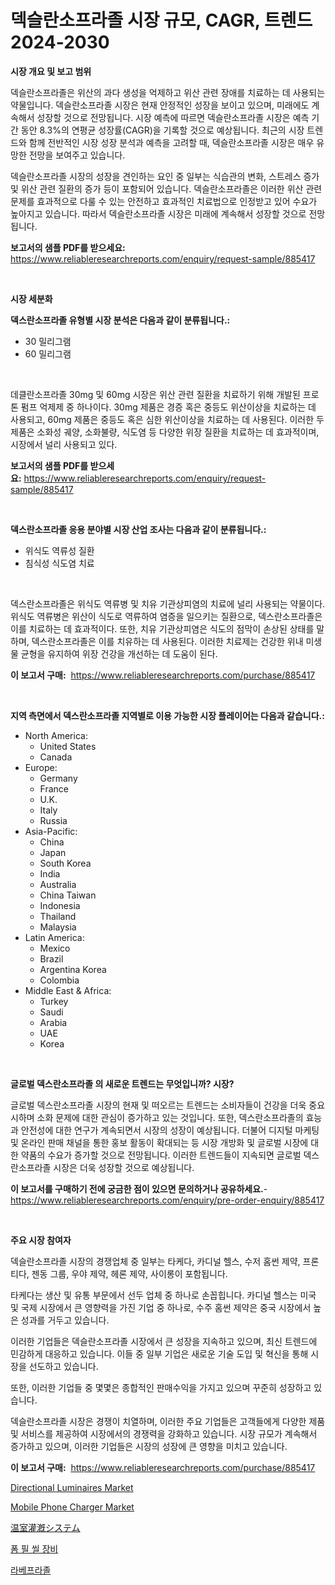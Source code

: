 <p><h1>덱슬란소프라졸 시장 규모, CAGR, 트렌드 2024-2030</h1></p><p><strong>시장 개요 및 보고 범위</strong></p>
<p><p>덱슬란소프라졸은 위산의 과다 생성을 억제하고 위산 관련 장애를 치료하는 데 사용되는 약물입니다. 덱슬란소프라졸 시장은 현재 안정적인 성장을 보이고 있으며, 미래에도 계속해서 성장할 것으로 전망됩니다. 시장 예측에 따르면 덱슬란소프라졸 시장은 예측 기간 동안 8.3%의 연평균 성장률(CAGR)을 기록할 것으로 예상됩니다. 최근의 시장 트렌드와 함께 전반적인 시장 성장 분석과 예측을 고려할 때, 덱슬란소프라졸 시장은 매우 유망한 전망을 보여주고 있습니다.</p><p>덱슬란소프라졸 시장의 성장을 견인하는 요인 중 일부는 식습관의 변화, 스트레스 증가 및 위산 관련 질환의 증가 등이 포함되어 있습니다. 덱슬란소프라졸은 이러한 위산 관련 문제를 효과적으로 다룰 수 있는 안전하고 효과적인 치료법으로 인정받고 있어 수요가 높아지고 있습니다. 따라서 덱슬란소프라졸 시장은 미래에 계속해서 성장할 것으로 전망됩니다.</p></p>
<p><strong>보고서의 샘플 PDF를 받으세요:</strong> <a href="https://www.reliableresearchreports.com/enquiry/request-sample/885417">https://www.reliableresearchreports.com/enquiry/request-sample/885417</a></p>
<p>&nbsp;</p>
<p><strong>시장 세분화</strong></p>
<p><strong>덱스란소프라졸 유형별 시장 분석은 다음과 같이 분류됩니다.:</strong></p>
<p><ul><li>30 밀리그램</li><li>60 밀리그램</li></ul></p>
<p>&nbsp;</p>
<p><p>데클란소프라졸 30mg 및 60mg 시장은 위산 관련 질환을 치료하기 위해 개발된 프로톤 펌프 억제제 중 하나이다. 30mg 제품은 경증 혹은 중등도 위산이상을 치료하는 데 사용되고, 60mg 제품은 중등도 혹은 심한 위산이상을 치료하는 데 사용된다. 이러한 두 제품은 소화성 궤양, 소화불량, 식도염 등 다양한 위장 질환을 치료하는 데 효과적이며, 시장에서 널리 사용되고 있다.</p></p>
<p><strong>보고서의 샘플 PDF를 받으세요:</strong>&nbsp;<a href="https://www.reliableresearchreports.com/enquiry/request-sample/885417">https://www.reliableresearchreports.com/enquiry/request-sample/885417</a></p>
<p>&nbsp;</p>
<p><strong> 덱스란소프라졸 응용 분야별 시장 산업 조사는 다음과 같이 분류됩니다.:</strong></p>
<p><ul><li>위식도 역류성 질환</li><li>침식성 식도염 치료</li></ul></p>
<p>&nbsp;</p>
<p><p>덱스란소프라졸은 위식도 역류병 및 치유 기관상피염의 치료에 널리 사용되는 약물이다. 위식도 역류병은 위산이 식도로 역류하여 염증을 일으키는 질환으로, 덱스란소프라졸은 이를 치료하는 데 효과적이다. 또한, 치유 기관상피염은 식도의 점막이 손상된 상태를 말하며, 덱스란소프라졸은 이를 치유하는 데 사용된다. 이러한 치료제는 건강한 위내 미생물 균형을 유지하여 위장 건강을 개선하는 데 도움이 된다.</p></p>
<p><strong>이 보고서 구매:</strong>&nbsp; <a href="https://www.reliableresearchreports.com/purchase/885417">https://www.reliableresearchreports.com/purchase/885417</a></p>
<p>&nbsp;</p>
<p><strong>지역 측면에서 덱스란소프라졸 지역별로 이용 가능한 시장 플레이어는 다음과 같습니다.:</strong></p>
<p><ul>
    <li>
        North America:
        <ul>
            <li>United States</li>
            <li>Canada</li>
        </ul>
    </li>
    <li>
        Europe:
        <ul>
            <li>Germany</li>
            <li>France</li>
            <li>U.K.</li>
            <li>Italy</li>
            <li>Russia</li>
        </ul>
    </li>
    <li>
        Asia-Pacific:
        <ul>
            <li>China</li>
            <li>Japan</li>
            <li>South Korea</li>
            <li>India</li>
            <li>Australia</li>
            <li>China Taiwan</li>
            <li>Indonesia</li>
            <li>Thailand</li>
            <li>Malaysia</li>
        </ul>
    </li>
    <li>
        Latin America:
        <ul>
            <li>Mexico</li>
            <li>Brazil</li>
            <li>Argentina Korea</li>
            <li>Colombia</li>
        </ul>
    </li>
    <li>
        Middle East & Africa:
        <ul>
            <li>Turkey</li>
            <li>Saudi</li>
            <li>Arabia</li>
            <li>UAE</li>
            <li>Korea</li>
        </ul>
    </li>
    </ul></p>
<p>&nbsp;</p>
<p><strong>글로벌 덱스란소프라졸 의 새로운 트렌드는 무엇입니까? 시장?</strong></p>
<p><p>글로벌 덱스란소프라졸 시장의 현재 및 떠오르는 트렌드는 소비자들이 건강을 더욱 중요시하며 소화 문제에 대한 관심이 증가하고 있는 것입니다. 또한, 덱스란소프라졸의 효능과 안전성에 대한 연구가 계속되면서 시장의 성장이 예상됩니다. 더불어 디지털 마케팅 및 온라인 판매 채널을 통한 홍보 활동이 확대되는 등 시장 개방화 및 글로벌 시장에 대한 약품의 수요가 증가할 것으로 전망됩니다. 이러한 트렌드들이 지속되면 글로벌 덱스란소프라졸 시장은 더욱 성장할 것으로 예상됩니다.</p></p>
<p><strong>이 보고서를 구매하기 전에 궁금한 점이 있으면 문의하거나 공유하세요.</strong>- <a href="https://www.reliableresearchreports.com/enquiry/pre-order-enquiry/885417">https://www.reliableresearchreports.com/enquiry/pre-order-enquiry/885417</a></p>
<p>&nbsp;</p>
<p><strong>주요 시장 참여자</strong></p>
<p><p>덱슬란소프라졸 시장의 경쟁업체 중 일부는 타케다, 카디널 헬스, 수저 홈썬 제약, 프론티다, 젠동 그룹, 우야 제약, 헤론 제약, 사이롱이 포함됩니다. </p><p>타케다는 생산 및 유통 부문에서 선두 업체 중 하나로 손꼽힙니다. 카디널 헬스는 미국 및 국제 시장에서 큰 영향력을 가진 기업 중 하나로, 수주 홈썬 제약은 중국 시장에서 높은 성과를 거두고 있습니다. </p><p>이러한 기업들은 덱슬란소프라졸 시장에서 큰 성장을 지속하고 있으며, 최신 트렌드에 민감하게 대응하고 있습니다. 이들 중 일부 기업은 새로운 기술 도입 및 혁신을 통해 시장을 선도하고 있습니다. </p><p>또한, 이러한 기업들 중 몇몇은 종합적인 판매수익을 가지고 있으며 꾸준히 성장하고 있습니다. </p><p>덱슬란소프라졸 시장은 경쟁이 치열하며, 이러한 주요 기업들은 고객들에게 다양한 제품 및 서비스를 제공하여 시장에서의 경쟁력을 강화하고 있습니다. 시장 규모가 계속해서 증가하고 있으며, 이러한 기업들은 시장의 성장에 큰 영향을 미치고 있습니다.</p></p>
<p><strong>이 보고서 구매:</strong>&nbsp;&nbsp;<a href="https://www.reliableresearchreports.com/purchase/885417">https://www.reliableresearchreports.com/purchase/885417</a></p>
<p><p><a href="https://issuu.com/reportprime-2/docs/directional-luminaires-market-size-2030.pptx">Directional Luminaires Market</a></p><p><a href="https://github.com/marloy8/Market-Research-Report-List-3/blob/main/mobile-phone-charger-market.md">Mobile Phone Charger Market</a></p><p><a href="https://github.com/oafhukehf4709715/Market-Research-Report-List-1/blob/main/77059455254.md">温室灌漑システム</a></p><p><a href="https://medium.com/@sheldondtickinson9867/%ED%8F%BC-%ED%95%84-%EC%8B%9C%ED%94%8C-%EC%9E%A5%EB%B9%84-%EC%8B%9C%EC%9E%A5-%EC%A0%90%EC%9C%A0%EC%9C%A8-%EC%A7%84%ED%99%94-%EB%B0%8F-%EC%8B%9C%EC%9E%A5-%EC%84%B1%EC%9E%A5-%EC%B6%94%EC%9D%B4-2024-2031-cef5d3b06def">폼 필 씰 장비</a></p><p><a href="https://github.com/vseigx30c9a1j/Market-Research-Report-List-1/blob/main/36070814828.md">라베프라졸</a></p></p>
